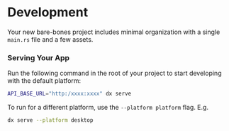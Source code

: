 # Development

Your new bare-bones project includes minimal organization with a single `main.rs` file and a few assets.

### Serving Your App

Run the following command in the root of your project to start developing with the default platform:

```bash
API_BASE_URL="http:/xxxx:xxxx" dx serve
```

To run for a different platform, use the `--platform platform` flag. E.g.
```bash
dx serve --platform desktop
```

